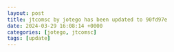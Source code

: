 ```yaml
---
layout: post
title: jtcomsc by jotego has been updated to 90fd97e
date: 2024-03-29 16:08:14 +0000
categories: [jotego, jtcomsc]
tags: [update]
---
```


